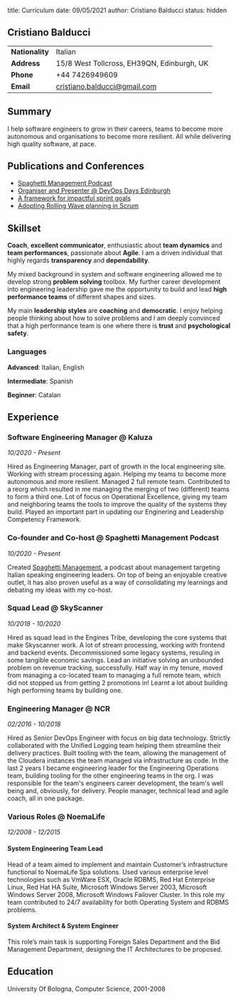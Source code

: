 title: Curriculum
date: 09/05/2021
author: Cristiano Balducci
status: hidden
## Cristiano Balducci

|   |   |
|-|-|
| **Nationality** | Italian |
| **Address** | 15/8 West Tollcross, EH39QN, Edinburgh, UK |
| **Phone** | +44 7426949609 |
| **Email** | cristiano.balducci@gmail.com |

## Summary
I help software engineers to grow in their careers, teams to become more autonomous and organisations to become more resilient.
All while delivering high quality software, at pace.

## Publications and Conferences
- [Spaghetti Management Podcast](https://anchor.fm/spght-mgmt)
- [Organiser and Presenter @ DevOps Days Edinburgh](https://devopsdays.org/events/2019-edinburgh/contact)
- [A framework for impactful sprint goals](https://medium.com/@SkyscannerEng/3-1-questions-for-impactful-sprint-goals-48faa776aac3)
- [Adopting Rolling Wave planning in Scrum](https://medium.com/@SkyscannerEng/dont-burn-out-burn-down-how-we-learned-to-sprint-on-shifting-sands-a67341c34fa8)

## Skillset

**Coach**, **excellent communicator**, enthusiastic about **team dynamics** and **team performances**, passionate about **Agile**.
I am a driven individual that highly regards **transparency** and **dependability**.

My mixed background in system and software engineering allowed me to develop strong **problem solving** toolbox. My further career development into engineering leadership gave me the opportunity to build and lead **high performance teams** of different shapes and sizes.

My main **leadership styles** are **coaching** and **democratic**. I enjoy helping people thinking about how to solve problems and I am deeply convinced that a high performance team is one where there is **trust** and **psychological safety**.

### Languages
**Advanced**: Italian, English

**Intermediate**: Spanish

**Beginner**: Catalan

## Experience

### Software Engineering Manager @ Kaluza 
_10/2020 - Present_

Hired as Engineering Manager, part of growth in the local engineering site. Working with stream processing again. Helping my teams to become more autonomous and more resilient. Managed 2 full remote team. Contributed to a reorg which resulted in me managing the merging of two (different) teams to form a third one.
Lot of focus on Operational Excellence, giving my team and neighboring teams the tools to improve the quality of the systems they build.
Played an important part in updating our Enginering and Leadership Competency Framework.

### Co-founder and Co-host @ Spaghetti Management Podcast
_10/2020 - Present_

Created [Spaghetti Management](https://anchor.fm/spght-mgmt), a podcast about management targeting Italian speaking engineering leaders. On top of being an enjoyable creative outlet, it has also proven useful as a way of consolidating my learnings and debating my ideas with my co-host.

### Squad Lead @ SkyScanner
_10/2018 - 10/2020_

Hired as squad lead in the Engines Tribe, developing the core systems that make Skyscanner work. A lot of stream processing, working with frontend and backend events. Decommissioned some legacy systems, resuling in some tangible economic savings. Lead an initiative solving an unbounded problem on revenue tracking, successfully.
Half way in my tenure, moved from managing a co-located team to managing a full remote team, which did not stopped us from getting 2 promotions in! 
Learnt a lot about building high performing teams by building one. 

### Engineering Manager @ NCR
_02/2016 - 10/2018_

Hired as Senior DevOps Engineer with focus on big data technology. Strictly collaborated with the Unified Logging team helping them streamline their delivery practices. Built tooling with the team, allowing the management of the Cloudera instances the team managed via infrastructure as code.
In the last 2 years I became engineering leader for the Engineering Operations team, building tooling for the other engineering teams in the org. I was responsible for the team's engineers career development, the team's well being and, obviously, for delivery.
People manager, technical lead and agile coach, all in one package.

### Various Roles @ NoemaLife
_12/2008 - 12/2015_

#### System Engineering Team Lead

Head of a team aimed to implement and maintain Customer’s infrastructure functional to NoemaLife Spa solutions. Used various enterprise level technologies such as VmWare ESX, Oracle RDBMS, Red Hat Enterprise Linux, Red Hat HA Suite, Microsoft Windows Server 2003, Microsoft Windows Server 2008, Microsoft Windows Failover Cluster.
In this role my team contributed to 24/7 availability for both Operating System and RDBMS problems.

#### System Architect & System Engineer
This role’s main task is supporting Foreign Sales Department and the Bid Management Department, designing the IT Architectures to be proposed.

## Education
University Of Bologna, Computer Science, 2001-2008
